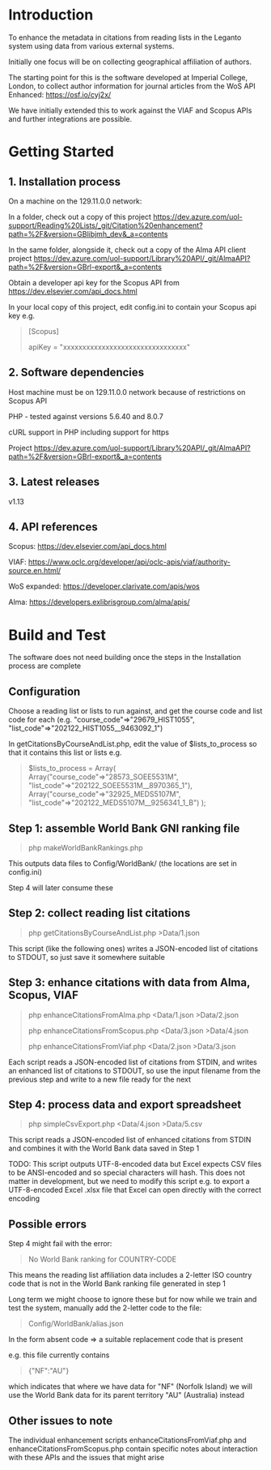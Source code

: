 # Introduction 
To enhance the metadata in citations from reading lists in the Leganto system using data from various external systems. 

Initially one focus will be on collecting geographical affiliation of authors. 

The starting point for this is the software developed at Imperial College, London, to collect author information for journal articles from the WoS API Enhanced: 
https://osf.io/cyj2x/  

We have initially extended this to work against the VIAF and Scopus APIs and further integrations are possible. 

# Getting Started
## 1. Installation process
On a machine on the 129.11.0.0 network: 

In a folder, check out a copy of this project https://dev.azure.com/uol-support/Reading%20Lists/_git/Citation%20enhancement?path=%2F&version=GBlibjmh_dev&_a=contents  

In the same folder, alongside it, check out a copy of the Alma API client project https://dev.azure.com/uol-support/Library%20API/_git/AlmaAPI?path=%2F&version=GBrl-export&_a=contents 

Obtain a developer api key for the Scopus API from https://dev.elsevier.com/api_docs.html 

In your local copy of this project, edit config.ini to contain your Scopus api key e.g. 

> \[Scopus\]
> 
> apiKey = "xxxxxxxxxxxxxxxxxxxxxxxxxxxxxxxx"

## 2. Software dependencies
Host machine must be on 129.11.0.0 network because of restrictions on Scopus API 

PHP - tested against versions 5.6.40 and 8.0.7 

cURL support in PHP including support for https 

Project https://dev.azure.com/uol-support/Library%20API/_git/AlmaAPI?path=%2F&version=GBrl-export&_a=contents 

## 3. Latest releases
v1.13 

## 4. API references
Scopus: https://dev.elsevier.com/api_docs.html

VIAF: https://www.oclc.org/developer/api/oclc-apis/viaf/authority-source.en.html/ 

WoS expanded: https://developer.clarivate.com/apis/wos 

Alma: https://developers.exlibrisgroup.com/alma/apis/

# Build and Test
The software does not need building once the steps in the Installation process are complete 

## Configuration 
Choose a reading list or lists to run against, and get the course code and list code for each (e.g. "course_code"=>"29679_HIST1055", "list_code"=>"202122_HIST1055__9463092_1")

In getCitationsByCourseAndList.php, edit the value of $lists_to_process so that it contains this list or lists e.g. 

> $lists_to_process = Array( Array("course_code"=>"28573_SOEE5531M", "list_code"=>"202122_SOEE5531M__8970365_1"), Array("course_code"=>"32925_MEDS5107M", "list_code"=>"202122_MEDS5107M__9256341_1_B") );

## Step 1: assemble World Bank GNI ranking file  
> php makeWorldBankRankings.php 

This outputs data files to Config/WorldBank/ (the locations are set in config.ini) 

Step 4 will later consume these 

## Step 2: collect reading list citations  
> php getCitationsByCourseAndList.php >Data/1.json 

This script (like the following ones) writes a JSON-encoded list of citations to STDOUT, so just save it somewhere suitable 

## Step 3: enhance citations with data from Alma, Scopus, VIAF  
> php enhanceCitationsFromAlma.php   <Data/1.json >Data/2.json 
> 
> php enhanceCitationsFromScopus.php <Data/3.json >Data/4.json 
> 
> php enhanceCitationsFromViaf.php   <Data/2.json >Data/3.json 

Each script reads a JSON-encoded list of citations from STDIN, and writes an enhanced list of citations to STDOUT, so use the input filename from the previous step and write to a new file ready for the next  

## Step 4: process data and export spreadsheet  
> php simpleCsvExport.php <Data/4.json >Data/5.csv 

This script reads a JSON-encoded list of enhanced citations from STDIN and combines it with the World Bank data saved in Step 1 

TODO: This script outputs UTF-8-encoded data but Excel expects CSV files to be ANSI-encoded and so special characters will hash. 
This does not matter in development, but we need to modify this script e.g. to export a UTF-8-encoded Excel .xlsx file that Excel can open 
directly with the correct encoding 

## Possible errors 
Step 4 might fail with the error: 

> No World Bank ranking for COUNTRY-CODE 

This means the reading list affiliation data includes a 2-letter ISO country code that is not in the World Bank ranking file generated in step 1 

Long term we might choose to ignore these but for now while we train and test the system, manually add the 2-letter code to the file: 

> Config/WorldBank/alias.json 

In the form absent code => a suitable replacement code that is present 

e.g. this file currently contains 

> {"NF":"AU"}

which indicates that where we have data for "NF" (Norfolk Island) we will use the World Bank data for its parent territory "AU" (Australia) instead

## Other issues to note 
The individual enhancement scripts enhanceCitationsFromViaf.php and enhanceCitationsFromScopus.php contain specific notes about interaction with these APIs and the issues that might arise 